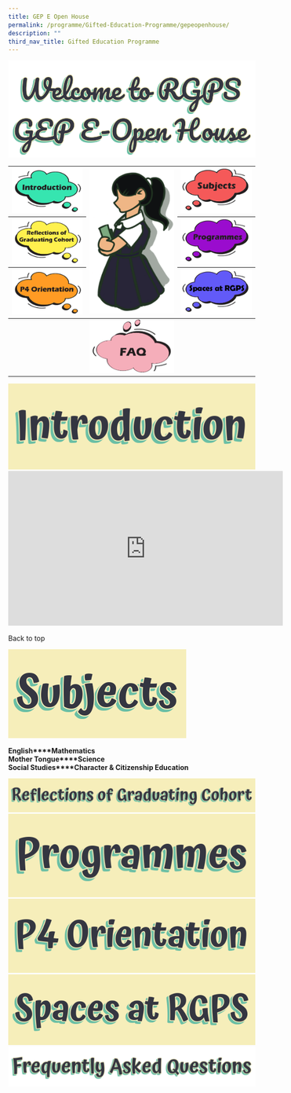 ```yaml
---
title: GEP E Open House
permalink: /programme/Gifted-Education-Programme/gepeopenhouse/
description: ""
third_nav_title: Gifted Education Programme
---
```

<img src="/images/title.png" style="align: center">

<table><thead><tr><th><img src="/images/sb_intro2.png"></th><th rowspan="3"><img src="/images/rgpsgepgirl_2.png"></th><th><img src="/images/sb_subjects2.png"></th></tr><tr><th><img src="/images/sb_grad2.png"></th><th><img src="/images/sb_program2.png"></th></tr><tr><th><img src="/images/sb_P4Orient.png"></th><th><img src="/images/sb_spaces2.png"></th></tr></thead><tbody><tr><td></td><td><img src="/images/sb_faq2.png"></td><td></td></tr></tbody></table>

<img src="/images/intro.png" style="align: center">
<br>

<iframe width="560" height="315" src="https://www.youtube.com/embed/nzFl7DkRwj4" title="YouTube video player" frameborder="0" allow="accelerometer; autoplay; clipboard-write; encrypted-media; gyroscope; picture-in-picture" allowfullscreen></iframe>

Back to top

<img src="/images/subjects.png" style="align: center">

**English****Mathematics**  
**Mother Tongue****Science**  
**Social Studies****Character & Citizenship Education**

<img src="/images/reflection1.png" style="align: center">

<img src="/images/program.png" style="align: center">

<img src="/images/p4orientation.png" style="align: center">

<img src="/images/spaces.png" style="align: center">

<img src="/images/FAQ.png" style="align: center">